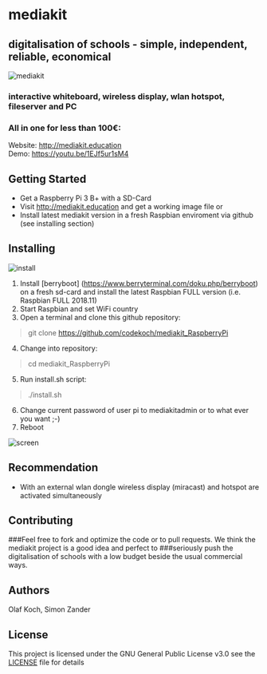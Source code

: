 # mediakit
## digitalisation of schools - simple, independent, reliable, economical 
![mediakit](http://mediakit.education/images/PenDisplay_Nuc2.jpg)
### interactive whiteboard, wireless display, wlan hotspot, fileserver and PC
### All in one for less than 100€:

Website: http://mediakit.education<br>
Demo: https://youtu.be/1EJf5ur1sM4
 
## Getting Started
- Get a Raspberry Pi 3 B+ with a SD-Card 
- Visit http://mediakit.education and get a working image file
or  
- Install latest mediakit version in a fresh Raspbian enviroment via github (see installing section)

## Installing
![install](http://mediakit.education/images/gitclone.jpg)
1. Install [berryboot] (https://www.berryterminal.com/doku.php/berryboot) on a fresh sd-card and install the latest Raspbian FULL version (i.e. Raspbian FULL 2018.11)
2. Start Raspbian and set WiFi country 
3. Open a terminal and clone this github repository: 
> git clone https://github.com/codekoch/mediakit_RaspberryPi
4. Change into repository:
>cd mediakit_RaspberryPi
5. Run install.sh script:
>./install.sh
6. Change current password of user pi to mediakitadmin or to what ever you want ;-)
7. Reboot

![screen](http://mediakit.education/images/screen.jpg)
## Recommendation
- With an external wlan dongle wireless display (miracast) and hotspot are activated simultaneously

## Contributing
###Feel free to fork and optimize the code or to pull requests. We think the mediakit project is a good idea and perfect to ###seriously push the digitalisation of schools with a low budget beside the usual commercial ways.

## Authors
Olaf Koch, Simon Zander

## License
This project is licensed under the GNU General Public License v3.0 see the [LICENSE](https://github.com/codekoch/mediakit_RaspberryPi/blob/master/LICENSE) file for details
